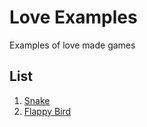 # Love Examples

Examples of love made games

## List

  1. [Snake](https://github.com/hajindvlp/LoveExamples/tree/main/snake)
  2. [Flappy Bird](https://github.com/hajindvlp/LoveExamples/tree/main/flappybird)
